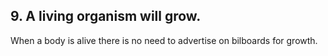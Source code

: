 ## 9. A living organism will grow.
When a body is alive there is no need to advertise on bilboards for growth.

